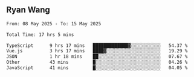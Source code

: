 ## Ryan Wang

<!--START_SECTION:waka-->

```txt
From: 08 May 2025 - To: 15 May 2025

Total Time: 17 hrs 5 mins

TypeScript      9 hrs 17 mins   █████████████▓░░░░░░░░░░░   54.37 %
Vue.js          3 hrs 17 mins   ████▓░░░░░░░░░░░░░░░░░░░░   19.29 %
JSON            1 hr 18 mins    ██░░░░░░░░░░░░░░░░░░░░░░░   07.67 %
Other           43 mins         █░░░░░░░░░░░░░░░░░░░░░░░░   04.26 %
JavaScript      41 mins         █░░░░░░░░░░░░░░░░░░░░░░░░   04.05 %
```

<!--END_SECTION:waka-->
